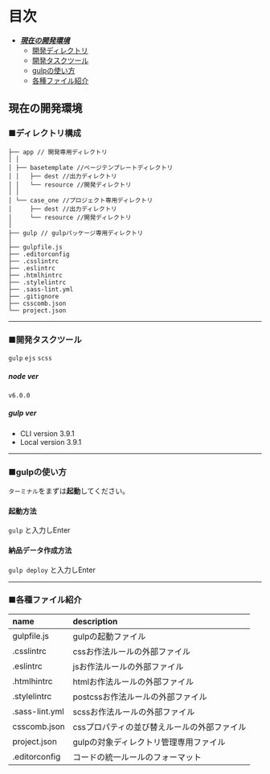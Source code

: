 # 目次
* [***現在の開発環境***](#head_dev)
  * [開発ディレクトリ](#dirctory)
  * [開発タスクツール](#tasktool)
  * [gulpの使い方](#gulp)
  * [各種ファイル紹介](#file)

<a id="head_dev"></a>
## 現在の開発環境

<a id="dirctory"></a>
### ■ディレクトリ構成
```
├── app // 開発専用ディレクトリ
│ │
│ ├── basetemplate //ページテンプレートディレクトリ
│ │   ├── dest //出力ディレクトリ
│ │   └── resource //開発ディレクトリ
│ │
│ └── case_one //プロジェクト専用ディレクトリ
│     ├── dest //出力ディレクトリ
│     └── resource //開発ディレクトリ
│
├── gulp // gulpパッケージ専用ディレクトリ
│
├── gulpfile.js
├── .editorconfig
├── .csslintrc
├── .eslintrc
├── .htmlhintrc
├── .stylelintrc
├── .sass-lint.yml
├── .gitignore
├── csscomb.json
└── project.json
```

---


<a id="tasktool"></a>
### ■開発タスクツール

`gulp`
`ejs`
`scss`

##### node ver
`v6.0.0`

##### gulp ver
* CLI version 3.9.1
* Local version 3.9.1

---

<a id="gulp"></a>
### ■gulpの使い方
``ターミナル``をまずは**起動**してください。
#### 起動方法
``gulp``
と入力しEnter

#### 納品データ作成方法
``gulp deploy``
と入力しEnter

---

<a id="file"></a>

### ■各種ファイル紹介

| name | description |
|:-----------|:------------|
| gulpfile.js       | gulpの起動ファイル |
| .csslintrc       | cssお作法ルールの外部ファイル |
| .eslintrc       | jsお作法ルールの外部ファイル |
| .htmlhintrc       | htmlお作法ルールの外部ファイル |
| .stylelintrc       | postcssお作法ルールの外部ファイル |
| .sass-lint.yml       | scssお作法ルールの外部ファイル |
| csscomb.json       | cssプロパティの並び替えルールの外部ファイル |
| project.json       | gulpの対象ディレクトリ管理専用ファイル |
| .editorconfig       | コードの統一ルールのフォーマット |
